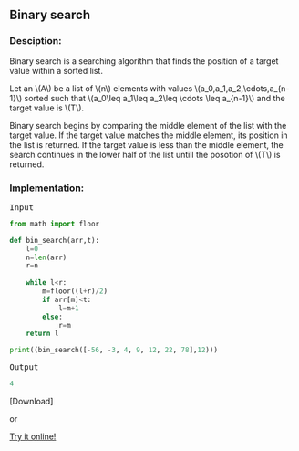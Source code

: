 <script type="text/javascript" src="https://cdnjs.cloudflare.com/ajax/libs/mathjax/2.7.0/MathJax.js?config=TeX-AMS_CHTML"></script>


## Binary search


### Desciption:
Binary search is a searching algorithm that finds the position of a target value within a sorted list.

Let an \\(A\\) be a list of \\(n\\) elements with values \\(a_0,a_1,a_2,\cdots,a_{n-1}\\) sorted such that \\(a_0\leq a_1\leq a_2\leq \cdots \leq a_{n-1}\\) and the target value is \\(T\\).

Binary search begins by comparing the middle element of the list with the target value. If the target value matches the middle element, its position in the list is returned. If the target value is less than the middle element, the search continues in the lower half of the list untill the posotion of \\(T\\) is returned.

### Implementation:

<kbd>Input</kbd>

```python
from math import floor

def bin_search(arr,t):
	l=0
	n=len(arr)
	r=n
	
	while l<r:
		m=floor((l+r)/2)
		if arr[m]<t:
			l=m+1
		else:
			r=m
	return l

print((bin_search([-56, -3, 4, 9, 12, 22, 78],12)))
```

<kbd>Output</kbd>

```python
4
```


[Download]

or

[Try it online!](https://tio.run/##TY7LCoMwFETXuV9xlwlGWrVvzJeIFNtGEshDrimlX2@jqy4GhuFwmOmbTAzNsowUPfohGbR@ipRwdDESwEuP@LDhPuuBnoYPRDKJGzCn9sCCcjqsmwBGKgAD9jHWaXQtZYZ5tVk4dwWJXZ0pZkfMfOf7Nq1E9viiykW7WW8DKZ9lOr0poAOYyIbE@d@FrjyeJJaNxIPEq8SqlljnnC@9rGohxLL8AA "Python 3 – Try It Online")
